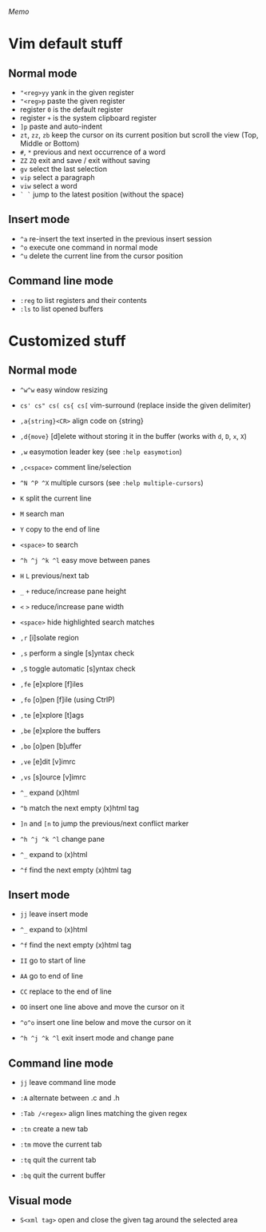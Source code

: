 _Memo_

# Vim default stuff

## Normal mode

- `"<reg>yy` yank in the given register
- `"<reg>p` paste the given register
- register `0` is the default register
- register `+` is the system clipboard register
- `]p` paste and auto-indent
- `zt`, `zz`, `zb` keep the cursor on its current position but scroll the view (Top, Middle or Bottom)
- `#`, `*` previous and next occurrence of a word
- `ZZ` `ZQ` exit and save / exit without saving
- `gv` select the last selection
- `vip` select a paragraph
- `viw` select a word
- `` ` ` `` jump to the latest position (without the space)

## Insert mode

- `^a` re-insert the text inserted in the previous insert session
- `^o` execute one command in normal mode
- `^u` delete the current line from the cursor position

## Command line mode

- `:reg` to list registers and their contents
- `:ls` to list opened buffers

# Customized stuff

## Normal mode

- `^w^w` easy window resizing

- `cs' cs" cs( cs{ cs[` vim-surround (replace inside the given delimiter)
- `,a{string}<CR>` align code on {string}
- `,d{move}` [d]elete without storing it in the buffer (works with `d`, `D`, `x`, `X`)
- `,w` easymotion leader key (see `:help easymotion`)
- `,c<space>` comment line/selection
- `^N ^P ^X` multiple cursors (see `:help multiple-cursors`)
- `K` split the current line
- `M` search man
- `Y` copy to the end of line
- `<space>` to search
- `^h ^j ^k ^l` easy move between panes

- `H` `L` previous/next tab
- `_` `+` reduce/increase pane height
- `<` `>` reduce/increase pane width
- `<space>` hide highlighted search matches
- `,r` [i]solate region

- `,s` perform a single [s]yntax check
- `,S` toggle automatic [s]yntax check

- `,fe` [e]xplore [f]iles
- `,fo` [o]pen [f]ile (using CtrlP)

- `,te` [e]xplore [t]ags

- `,be` [e]xplore the buffers
- `,bo` [o]pen [b]uffer

- `,ve` [e]dit [v]imrc
- `,vs` [s]ource [v]imrc

- `^_` expand (x)html
- `^b` match the next empty (x)html tag

- `]n` and `[n` to jump the previous/next conflict marker

- `^h ^j ^k ^l` change pane

- `^_` expand to (x)html
- `^f` find the next empty (x)html tag

## Insert mode

- `jj` leave insert mode
- `^_` expand to (x)html
- `^f` find the next empty (x)html tag
- `II` go to start of line
- `AA` go to end of line
- `CC` replace to the end of line
- `OO` insert one line above and move the cursor on it
- `^o^o` insert one line below and move the cursor on it

- `^h ^j ^k ^l` exit insert mode and change pane

## Command line mode

- `jj` leave command line mode

- `:A` alternate between .c and .h

- `:Tab /<regex>` align lines matching the given regex

- `:tn` create a new tab
- `:tm` move the current tab
- `:tq` quit the current tab
- `:bq` quit the current buffer

## Visual mode

- `S<xml tag>` open and close the given tag around the selected area
